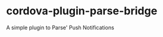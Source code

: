 cordova-plugin-parse-bridge
===========================

A simple plugin to Parse' Push Notifications
